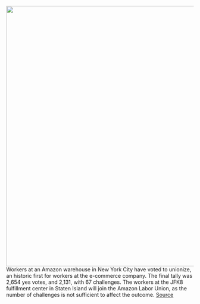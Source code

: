 <img src='https://cdn.vox-cdn.com/thumbor/06FCobGnsNn0tJDX5k4L4TqX9vk=/0x0:5624x3749/1200x800/filters:focal(2363x1426:3261x2324)/cdn.vox-cdn.com/uploads/chorus_image/image/70698634/1387672919.0.jpg' width='700px' /><br/>
Workers at an Amazon warehouse in New York City have voted to unionize, an historic first for workers at the e-commerce company. The final tally was 2,654 yes votes, and 2,131, with 67 challenges. The workers at the JFK8 fulfillment center in Staten Island will join the Amazon Labor Union, as the number of challenges is not sufficient to affect the outcome.
<a href='https://www.theverge.com/2022/4/1/23004524/amazon-workers-vote-union-jfk8-staten-island-new-york-warehouse-win'> Source <a/>